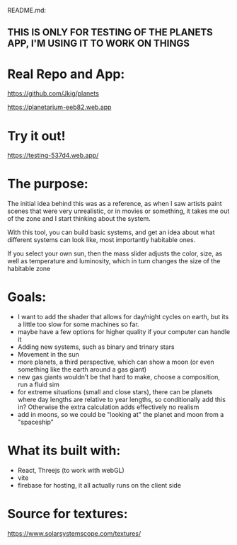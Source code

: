 README.md:

## THIS IS ONLY FOR TESTING OF THE PLANETS APP, I'M USING IT TO WORK ON THINGS

# Real Repo and App:
https://github.com/Jkig/planets

https://planetarium-eeb82.web.app

# Try it out!
https://testing-537d4.web.app/

# The purpose:
The initial idea behind this was as a reference, as when I saw artists paint scenes that were very unrealistic, or in movies or something, it takes me out of the zone and I start thinking about the system.

With this tool, you can build basic systems, and get an idea about what different systems can look like, most importantly habitable ones.

If you select your own sun, then the mass slider adjusts the color, size, as well as temperature and luminosity, which in turn changes the size of the habitable zone

# Goals:
* I want to add the shader that allows for day/night cycles on earth, but its a little too slow for some machines so far.
* maybe have a few options for higher quality if your computer can handle it
* Adding new systems, such as binary and trinary stars
* Movement in the sun
* more planets, a third perspective, which can show a moon (or even something like the earth around a gas giant)
* new gas giants wouldn’t be that hard to make, choose a composition, run a fluid sim
* for extreme situations (small and close stars), there can be planets where day lengths are relative to year lengths, so conditionally add this in? Otherwise the extra calculation adds effectively no realism
* add in moons, so we could be "looking at" the planet and moon from a "spaceship"

# What its built with:
* React, Threejs (to work with webGL)
* vite
* firebase for hosting, it all actually runs on the client side

# Source for textures:
https://www.solarsystemscope.com/textures/